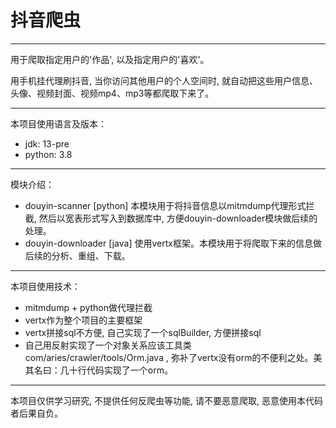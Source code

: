 # 抖音爬虫
----
<p>用于爬取指定用户的'作品', 以及指定用户的'喜欢'。
<p>用手机挂代理刷抖音, 当你访问其他用户的个人空间时, 就自动把这些用户信息、头像、视频封面、视频mp4、mp3等都爬取下来了。


---
本项目使用语言及版本：
* jdk: 13-pre
* python: 3.8


----
模块介绍：
* douyin-scanner \[python\] 本模块用于将抖音信息以mitmdump代理形式拦截, 然后以宽表形式写入到数据库中, 方便douyin-downloader模块做后续的处理。
* douyin-downloader \[java\] 使用vertx框架。本模块用于将爬取下来的信息做后续的分析、重组、下载。

----
本项目使用技术：
* mitmdump + python做代理拦截
* vertx作为整个项目的主要框架
* vertx拼接sql不方便, 自己实现了一个sqlBuilder, 方便拼接sql
* 自己用反射实现了一个对象关系应该工具类com/aries/crawler/tools/Orm.java , 弥补了vertx没有orm的不便利之处。美其名曰：几十行代码实现了一个orm。

----
本项目仅供学习研究, 不提供任何反爬虫等功能, 请不要恶意爬取, 恶意使用本代码者后果自负。
